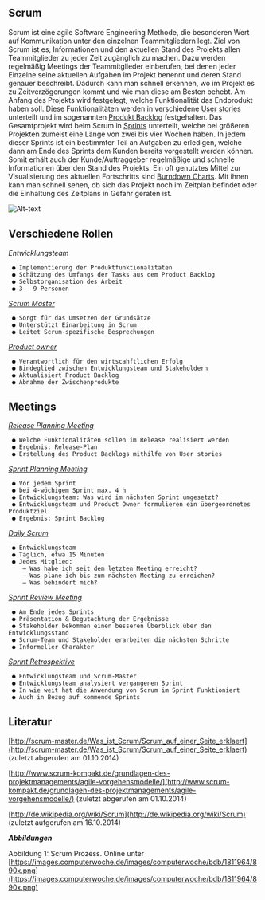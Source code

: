 Scrum
--

Scrum ist eine agile Software Engineering Methode, die besonderen Wert auf Kommunikation unter den einzelnen Teammitgliedern legt. Ziel von Scrum ist es, Informationen und den aktuellen Stand des Projekts allen Teammitglieder zu jeder Zeit zugänglich zu machen.
Dazu werden regelmäßig Meetings der Teammitglieder einberufen, bei denen jeder Einzelne seine aktuellen Aufgaben im Projekt benennt und deren Stand genauer beschreibt.
Dadurch kann man schnell erkennen, wo im Projekt es zu Zeitverzögerungen kommt und wie man diese am Besten behebt.
Am Anfang des Projekts wird festgelegt, welche Funktionalität das Endprodukt haben soll. Diese Funktionalitäten werden in verschiedene [User stories](http://de.wikipedia.org/wiki/Scrum#User_Story) unterteilt und im sogenannten [Produkt Backlog](http://scrum-fibel.de/artefakte/product%20backlog.html) festgehalten.
Das Gesamtprojekt wird beim Scrum in  [Sprints](http://scrum-master.de/Scrum-Meetings/Sprint) unterteilt, welche bei größeren Projekten zumeist eine Länge von zwei bis vier Wochen haben.
In jedem dieser Sprints ist ein bestimmter Teil an Aufgaben zu erledigen, welche dann am Ende des Sprints dem Kunden bereits vorgestellt werden können. Somit erhält auch der Kunde/Auftraggeber regelmäßige und schnelle Informationen über den Stand des Projekts. 
Ein oft genutztes Mittel zur Visualisierung des aktuellen Fortschritts sind [Burndown Charts]().
Mit ihnen kann man schnell sehen, ob sich das Projekt noch im Zeitplan befindet oder die Einhaltung des Zeitplans in Gefahr geraten ist. 


![Alt-text](https://images.computerwoche.de/images/computerwoche/bdb/1811964/890x.png)

 Verschiedene Rollen
-

_Entwicklungsteam_

	 ● Implementierung der Produktfunktionalitäten
	 ● Schätzung des Umfangs der Tasks aus dem Product Backlog
	 ● Selbstorganisation des Arbeit
	 ● 3 – 9 Personen
	   

_[Scrum Master](http://scrum-master.de/Scrum-Rollen/Scrum-Rollen_ScrumMaster)_

	 ● Sorgt für das Umsetzen der Grundsätze
	 ● Unterstützt Einarbeitung in Scrum 
	 ● Leitet Scrum-spezifische Besprechungen

_[Product owner](http://scrum-master.de/Scrum-Rollen/Scrum-Rollen_Product_Owner)_

	 ● Verantwortlich für den wirtscahftlichen Erfolg
     ● Bindeglied zwischen Entwicklungsteam und Stakeholdern
	 ● Aktualisiert Product Backlog
	 ● Abnahme der Zwischenprodukte

Meetings
-

[_Release Planning Meeting_](http://scrum-master.de/Scrum-Meetings/Sprint_Planning_Meeting)

	 ● Welche Funktionalitäten sollen im Release realisiert werden
	 ● Ergebnis: Release-Plan
	 ● Erstellung des Product Backlogs mithilfe von User stories

[_Sprint Planning Meeting_](http://scrum-master.de/Scrum-Meetings/Sprint_Planning_Meeting)

	 ● Vor jedem Sprint 
	 ● bei 4-wöchigem Sprint max. 4 h
	 ● Entwicklungsteam: Was wird im nächsten Sprint umgesetzt?
	 ● Entwicklungsteam und Product Owner formulieren ein übergeordnetes Produktziel
     ● Ergebnis: Sprint Backlog

[_Daily Scrum_](http://scrum-master.de/Scrum-Meetings/Daily_Scrum_Meeting)

	 ● Entwicklungsteam
	 ● Täglich, etwa 15 Minuten
	 ● Jedes Mitglied:
		– Was habe ich seit dem letzten Meeting erreicht?
		– Was plane ich bis zum nächsten Meeting zu erreichen?
		– Was behindert mich?

[_Sprint Review Meeting_](http://scrum-master.de/Scrum-Meetings/Sprint_Review_Meeting)

	 ● Am Ende jedes Sprints
	 ● Präsentation & Begutachtung der Ergebnisse 
	 ● Stakeholder bekommen einen besseren Überblick über den Entwicklungsstand
	 ● Scrum-Team und Stakeholder erarbeiten die nächsten Schritte
	 ● Informeller Charakter

[_Sprint Retrospektive_](http://de.wikipedia.org/wiki/Scrum#Sprint_Retrospektive)

	 ● Entwicklungsteam und Scrum-Master
	 ● Entwicklungsteam analysiert vergangenen Sprint
	 ● In wie weit hat die Anwendung von Scrum im Sprint Funktioniert
	 ● Auch in Bezug auf kommende Sprints

Literatur
--
[http://scrum-master.de/Was_ist_Scrum/Scrum_auf_einer_Seite_erklaert](http://scrum-master.de/Was_ist_Scrum/Scrum_auf_einer_Seite_erklaert)
(zuletzt abgerufen am 01.10.2014)

[http://www.scrum-kompakt.de/grundlagen-des-projektmanagements/agile-vorgehensmodelle/](http://www.scrum-kompakt.de/grundlagen-des-projektmanagements/agile-vorgehensmodelle/)
(zuletzt abgerufen am 01.10.2014)

[http://de.wikipedia.org/wiki/Scrum](http://de.wikipedia.org/wiki/Scrum)
(zuletzt aufgerufen am 16.10.2014)

__*Abbildungen*__

Abbildung 1: Scrum Prozess. Online unter [https://images.computerwoche.de/images/computerwoche/bdb/1811964/890x.png](https://images.computerwoche.de/images/computerwoche/bdb/1811964/890x.png)
